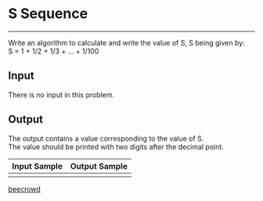 # S Sequence

---

Write an algorithm to calculate and write the value of S, S being given by:  
S = 1 + 1/2 + 1/3 + … + 1/100

## Input

There is no input in this problem.

## Output

The output contains a value corresponding to the value of S.  
The value should be printed with two digits after the decimal point.

| Input Sample | Output Sample |
| ------------ | ------------- |
|              |               |

[beecrowd](https://www.beecrowd.com.br/judge/en/problems/view/1155)
